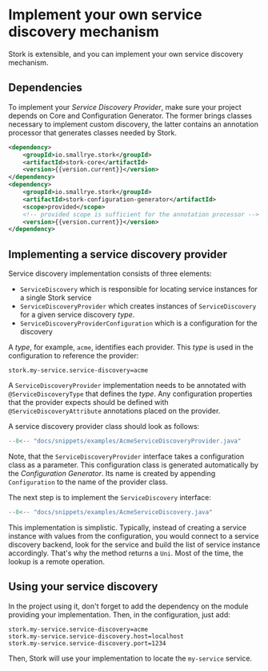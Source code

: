 # Implement your own service discovery mechanism

Stork is extensible, and you can implement your own service discovery mechanism.

## Dependencies

To implement your _Service Discovery Provider_, make sure your project depends on Core and Configuration Generator. The former brings classes necessary to implement custom discovery, the latter contains an annotation processor that generates classes needed by Stork.

```xml
<dependency>
    <groupId>io.smallrye.stork</groupId>
    <artifactId>stork-core</artifactId>
    <version>{{version.current}}</version>
</dependency>
<dependency>
    <groupId>io.smallrye.stork</groupId>
    <artifactId>stork-configuration-generator</artifactId>
    <scope>provided</scope>
    <!-- provided scope is sufficient for the annotation processor -->
    <version>{{version.current}}</version>
</dependency>
```

## Implementing a service discovery provider

Service discovery implementation consists of three elements:

- `ServiceDiscovery` which is responsible for locating service instances for a single Stork service
- `ServiceDiscoveryProvider` which creates instances of `ServiceDiscovery` for a given service discovery _type_.
- `ServiceDiscoveryProviderConfiguration` which is a configuration for the discovery

A _type_, for example, `acme`, identifies each provider.
This _type_ is used in the configuration to reference the provider:

```properties
stork.my-service.service-discovery=acme
```

A `ServiceDiscoveryProvider` implementation needs to be annotated with `@ServiceDiscoveryType` that defines the _type_.
Any configuration properties that the provider expects should be defined with `@ServiceDiscoveryAttribute` annotations placed on the provider.

A service discovery provider class should look as follows:

```java linenums="1"
--8<-- "docs/snippets/examples/AcmeServiceDiscoveryProvider.java"
```

Note, that the `ServiceDiscoveryProvider` interface takes a configuration class as a parameter. This configuration class 
is generated automatically by the _Configuration Generator_. 
Its name is created by appending `Configuration` to the name of the provider class.

The next step is to implement the `ServiceDiscovery` interface:

```java linenums="1"
--8<-- "docs/snippets/examples/AcmeServiceDiscovery.java"
```

This implementation is simplistic.
Typically, instead of creating a service instance with values from the configuration, you would connect to a service discovery backend, look for the service and build the list of service instance accordingly.
That's why the method returns a `Uni`.
Most of the time, the lookup is a remote operation.

## Using your service discovery

In the project using it, don't forget to add the dependency on the module providing your implementation.
Then, in the configuration, just add:

```properties
stork.my-service.service-discovery=acme
stork.my-service.service-discovery.host=localhost
stork.my-service.service-discovery.port=1234
```

Then, Stork will use your implementation to locate the `my-service` service.